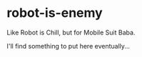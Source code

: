 # robot-is-enemy
Like Robot is Chill, but for Mobile Suit Baba.


I'll find something to put here eventually...
